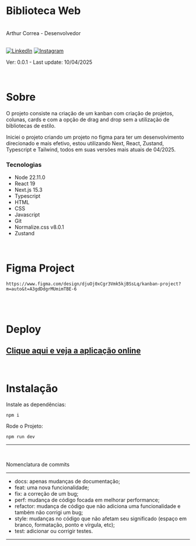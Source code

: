 <div markdown="1">

# Biblioteca Web

<br>
Arthur Correa - Desenvolvedor
<br><br>

[![LinkedIn](https://img.shields.io/badge/LinkedIn-000?style=for-the-badge&logo=linkedin&logoColor=0E76A8)](https://www.linkedin.com/in/arthurcorream/)
[![Instagram](https://img.shields.io/badge/Instagram-000?style=for-the-badge&logo=instagram)](https://www.instagram.com/arthurcoorrea/)

Ver: 0.0.1 - Last update: 10/04/2025

<br>

</div>

<div markdown="1">

# Sobre

O projeto consiste na criação de um kanban com criação de projetos, colunas, cards e com a opção de drag and drop sem a utilização de bibliotecas de estilo.

Iniciei o projeto criando um projeto no figma para ter um desenvolvimento direcionado e mais efetivo, estou utilizando Next, React, Zustand, Typescript e Tailwind, todos em suas versões mais atuais
de 04/2025.

### Tecnologias

- Node 22.11.0
- React 19
- Next.js 15.3
- Typescript
- HTML
- CSS
- Javascript
- Git
- Normalize.css v8.0.1
- Zustand

<br>

# Figma Project

```
https://www.figma.com/design/djuOj0xCgr3Vmk5kjBSsLq/kanban-project?m=auto&t=A3gdDdgrMUmimTBE-6
```

##

<br>

# Deploy

## [Clique aqui e veja a aplicação online](https://biblioteca-web-eta.vercel.app)

<br>

# Instalação

Instale as dependências:

```
npm i
```

Rode o Projeto:

```
npm run dev
```

---

<br>

Nomenclatura de commits

---

- docs: apenas mudanças de documentação;
- feat: uma nova funcionalidade;
- fix: a correção de um bug;
- perf: mudança de código focada em melhorar performance;
- refactor: mudança de código que não adiciona uma funcionalidade e também não corrigi um bug;
- style: mudanças no código que não afetam seu significado (espaço em branco, formatação, ponto e vírgula, etc);
- test: adicionar ou corrigir testes.

---
